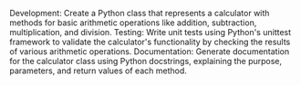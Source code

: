  Development: Create a Python class that represents a calculator with methods for basic arithmetic operations like addition, subtraction, multiplication, and division.
Testing: Write unit tests using Python's unittest framework to validate the calculator's functionality by checking the results of various arithmetic operations.
Documentation: Generate documentation for the calculator class using Python docstrings, explaining the purpose, parameters, and return values of each method. 